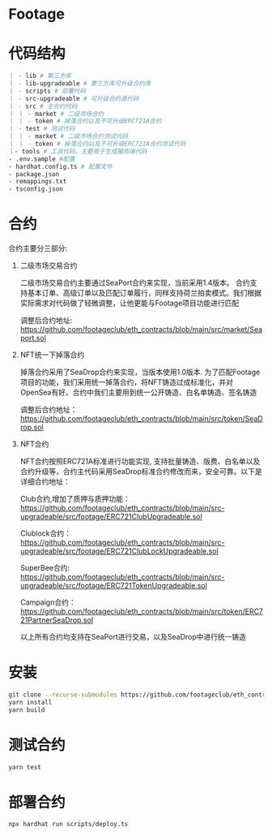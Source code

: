 # Footage

# 代码结构
```bash
｜ - lib # 第三方库
｜ - lib-upgradeable # 第三方库可升级合约库
｜ - scripts # 部署代码
｜ - src-upgradeable # 可升级合约源代码
｜ - src # 主合约代码
｜ ｜ - market # 二级市场合约
｜ ｜ - token # 掉落合约以及不可升级ERC721A合约
｜ - test # 测试代码
｜ ｜ - market # 二级市场合约测试代码
｜ ｜ - token # 掉落合约以及不可升级ERC721A合约测试代码
｜- tools # 工具代码，主要用于生成服务端代码
- .env.sample #配置
- hardhat.config.ts # 配置文件
- package.json
- remappings.txt
- tsconfig.json
```

# 合约
合约主要分三部分:

1.  二级市场交易合约
 
    二级市场交易合约主要通过SeaPort合约来实现，当前采用1.4版本。 合约支持基本订单、高级订单以及匹配订单履行，同样支持荷兰拍卖模式。我们根据实际需求对代码做了轻微调整，让他更能与Footage项目功能进行匹配

    调整后合约地址: https://github.com/footageclub/eth_contracts/blob/main/src/market/Seaport.sol


2. NFT统一下掉落合约

   掉落合约采用了SeaDrop合约来实现，当版本使用1.0版本. 为了匹配Footage项目的功能，我们采用统一掉落合约，将NFT铸造过成标准化，并对OpenSea有好。合约中我们主要用到统一公开铸造、白名单铸造、签名铸造

   调整后合约地址：https://github.com/footageclub/eth_contracts/blob/main/src/token/SeaDrop.sol

3. NFT合约

   NFT合约按照ERC721A标准进行功能实现, 支持批量铸造、版费、白名单以及合约升级等，合约主代码采用SeaDrop标准合约修改而来，安全可靠。以下是详细合约地址：

   Club合约,增加了质押与质押功能： https://github.com/footageclub/eth_contracts/blob/main/src-upgradeable/src/footage/ERC721ClubUpgradeable.sol

   Clublock合约： https://github.com/footageclub/eth_contracts/blob/main/src-upgradeable/src/footage/ERC721ClubLockUpgradeable.sol

   SuperBee合约: https://github.com/footageclub/eth_contracts/blob/main/src-upgradeable/src/footage/ERC721TokenUpgradeable.sol

   Campaign合约：https://github.com/footageclub/eth_contracts/blob/main/src/token/ERC721PartnerSeaDrop.sol

   以上所有合约均支持在SeaPort进行交易，以及SeaDrop中进行统一铸造



# 安装
```bash
git clone --recurse-submodules https://github.com/footageclub/eth_contracts.git && cd eth_contracts
yarn install
yarn build
```

# 测试合约 
```bash
yarn test
```

# 部署合约
```bash
npx hardhat run scripts/deploy.ts
```
